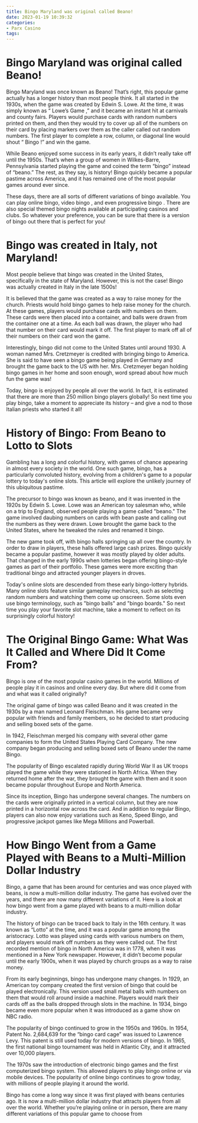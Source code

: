 ```yaml
---
title: Bingo Maryland was original called Beano!
date: 2023-01-19 10:39:32
categories:
- Parx Casino
tags:
---
```



#  Bingo Maryland was original called Beano!

Bingo Maryland was once known as Beano! That’s right, this popular game actually has a longer history than most people think. It all started in the 1930s, when the game was created by Edwin S. Lowe. At the time, it was simply known as “ Lowe’s Game ,” and it became an instant hit at carnivals and county fairs. Players would purchase cards with random numbers printed on them, and then they would try to cover up all of the numbers on their card by placing markers over them as the caller called out random numbers. The first player to complete a row, column, or diagonal line would shout “ Bingo !” and win the game.

While Beano enjoyed some success in its early years, it didn’t really take off until the 1950s. That’s when a group of women in Wilkes-Barre, Pennsylvania started playing the game and coined the term “bingo” instead of “beano.” The rest, as they say, is history! Bingo quickly became a popular pastime across America, and it has remained one of the most popular games around ever since.

These days, there are all sorts of different variations of bingo available. You can play online bingo, video bingo , and even progressive bingo . There are also special themed bingo nights available at participating casinos and clubs. So whatever your preference, you can be sure that there is a version of bingo out there that is perfect for you!

#  Bingo was created in Italy, not Maryland!

Most people believe that bingo was created in the United States, specifically in the state of Maryland. However, this is not the case! Bingo was actually created in Italy in the late 1500s!

It is believed that the game was created as a way to raise money for the church. Priests would hold bingo games to help raise money for the church. At these games, players would purchase cards with numbers on them. These cards were then placed into a container, and balls were drawn from the container one at a time. As each ball was drawn, the player who had that number on their card would mark it off. The first player to mark off all of their numbers on their card won the game.

Interestingly, bingo did not come to the United States until around 1930. A woman named Mrs. Cretzmeyer is credited with bringing bingo to America. She is said to have seen a bingo game being played in Germany and brought the game back to the US with her. Mrs. Cretzmeyer began holding bingo games in her home and soon enough, word spread about how much fun the game was!

Today, bingo is enjoyed by people all over the world. In fact, it is estimated that there are more than 250 million bingo players globally! So next time you play bingo, take a moment to appreciate its history – and give a nod to those Italian priests who started it all!

#  History of Bingo: From Beano to Lotto to Slots

Gambling has a long and colorful history, with games of chance appearing in almost every society in the world. One such game, bingo, has a particularly convoluted history, evolving from a children's game to a popular lottery to today's online slots. This article will explore the unlikely journey of this ubiquitous pastime.

The precursor to bingo was known as beano, and it was invented in the 1920s by Edwin S. Lowe. Lowe was an American toy salesman who, while on a trip to England, observed people playing a game called "beano." The game involved daubing numbers on cards with bean paste and calling out the numbers as they were drawn. Lowe brought the game back to the United States, where he tweaked the rules and renamed it bingo.

The new game took off, with bingo halls springing up all over the country. In order to draw in players, these halls offered large cash prizes. Bingo quickly became a popular pastime, however it was mostly played by older adults. That changed in the early 1990s when lotteries began offering bingo-style games as part of their portfolio. These games were more exciting than traditional bingo and attracted younger players in droves.

Today's online slots are descended from these early bingo-lottery hybrids. Many online slots feature similar gameplay mechanics, such as selecting random numbers and watching them come up onscreen. Some slots even use bingo terminology, such as "bingo balls" and "bingo boards." So next time you play your favorite slot machine, take a moment to reflect on its surprisingly colorful history!

#  The Original Bingo Game: What Was It Called and Where Did It Come From?

Bingo is one of the most popular casino games in the world. Millions of people play it in casinos and online every day. But where did it come from and what was it called originally?

The original game of bingo was called Beano and it was created in the 1930s by a man named Leonard Fleischman. His game became very popular with friends and family members, so he decided to start producing and selling boxed sets of the game.

In 1942, Fleischman merged his company with several other game companies to form the United States Playing Card Company. The new company began producing and selling boxed sets of Beano under the name Bingo.

The popularity of Bingo escalated rapidly during World War II as UK troops played the game while they were stationed in North Africa. When they returned home after the war, they brought the game with them and it soon became popular throughout Europe and North America.

Since its inception, Bingo has undergone several changes. The numbers on the cards were originally printed in a vertical column, but they are now printed in a horizontal row across the card. And in addition to regular Bingo, players can also now enjoy variations such as Keno, Speed Bingo, and progressive jackpot games like Mega Millions and Powerball.

#  How Bingo Went from a Game Played with Beans to a Multi-Million Dollar Industry

Bingo, a game that has been around for centuries and was once played with beans, is now a multi-million dollar industry. The game has evolved over the years, and there are now many different variations of it. Here is a look at how bingo went from a game played with beans to a multi-million dollar industry.

The history of bingo can be traced back to Italy in the 16th century. It was known as “Lotto” at the time, and it was a popular game among the aristocracy. Lotto was played using cards with various numbers on them, and players would mark off numbers as they were called out. The first recorded mention of bingo in North America was in 1778, when it was mentioned in a New York newspaper. However, it didn’t become popular until the early 1900s, when it was played by church groups as a way to raise money.

From its early beginnings, bingo has undergone many changes. In 1929, an American toy company created the first version of bingo that could be played electronically. This version used small metal balls with numbers on them that would roll around inside a machine. Players would mark their cards off as the balls dropped through slots in the machine. In 1934, bingo became even more popular when it was introduced as a game show on NBC radio.

The popularity of bingo continued to grow in the 1950s and 1960s. In 1954, Patent No. 2,684,639 for the “bingo card cage” was issued to Lawrence Levy. This patent is still used today for modern versions of bingo. In 1965, the first national bingo tournament was held in Atlantic City, and it attracted over 10,000 players.

The 1970s saw the introduction of electronic bingo games and the first computerized bingo system. This allowed players to play bingo online or via mobile devices. The popularity of online bingo continues to grow today, with millions of people playing it around the world.

Bingo has come a long way since it was first played with beans centuries ago. It is now a multi-million dollar industry that attracts players from all over the world. Whether you’re playing online or in person, there are many different variations of this popular game to choose from